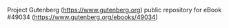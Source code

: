 Project Gutenberg (https://www.gutenberg.org) public repository for eBook #49034 (https://www.gutenberg.org/ebooks/49034)
